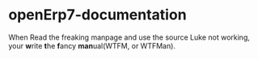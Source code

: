 # openErp7-documentation
When Read the freaking manpage and use the source Luke not working, your **w**rite **t**he **f**ancy **man**ual(WTFM, or WTFMan).



